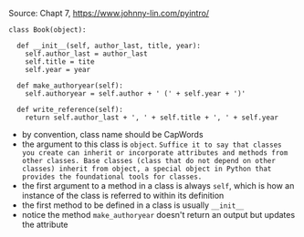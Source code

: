 Source: Chapt 7, https://www.johnny-lin.com/pyintro/
```
class Book(object):

  def __init__(self, author_last, title, year):
    self.author_last = author_last
    self.title = tite
    self.year = year
    
  def make_authoryear(self):
    self.authoryear = self.author + ' (' + self.year + ')'

  def write_reference(self):
    return self.author_last + ', ' + self.title + ', ' + self.year
```

- by convention, class name should be CapWords
- the argument to this class is `object`. `Suffice it to say that classes you create can inherit or incorporate attributes and methods from other classes. Base classes
(class that do not depend on other classes) inherit from object, a special object in Python that provides the foundational tools for classes.`
- the first argument to a method in a class is always `self`, which is how an instance of the class is referred to within its definition
- the first method to be defined in a class is usually `__init__`
- notice the method `make_authoryear` doesn't return an output but updates the attribute
